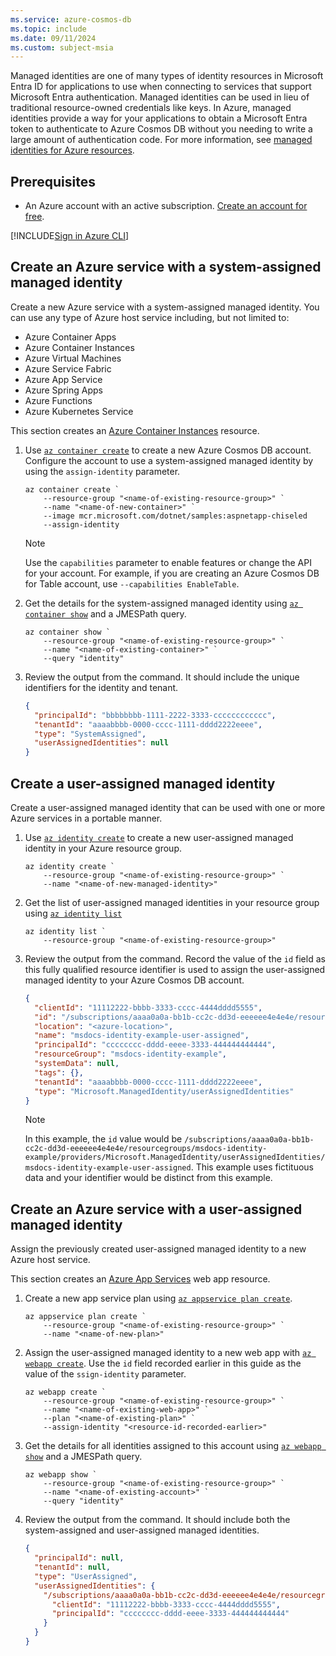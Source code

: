 ```yaml
---
ms.service: azure-cosmos-db
ms.topic: include
ms.date: 09/11/2024
ms.custom: subject-msia
---
```


Managed identities are one of many types of identity resources in Microsoft Entra ID for applications to use when connecting to services that support Microsoft Entra authentication. Managed identities can be used in lieu of traditional resource-owned credentials like keys. In Azure, managed identities provide a way for your applications to obtain a Microsoft Entra token to authenticate to Azure Cosmos DB without you needing to write a large amount of authentication code. For more information, see [managed identities for Azure resources](/entra/identity/managed-identities-azure-resources/overview).

## Prerequisites

- An Azure account with an active subscription. [Create an account for free](https://azure.microsoft.com/free/?WT.mc_id=A261C142F).

[!INCLUDE[Sign in Azure CLI](sign-in-azure-cli.md)]

## Create an Azure service with a system-assigned managed identity

Create a new Azure service with a system-assigned managed identity. You can use any type of Azure host service including, but not limited to:

- Azure Container Apps
- Azure Container Instances
- Azure Virtual Machines
- Azure Service Fabric
- Azure App Service
- Azure Spring Apps
- Azure Functions
- Azure Kubernetes Service

This section creates an [Azure Container Instances](/azure/container-instances) resource.

1. Use [`az container create`](/cli/azure/container#az-container-create) to create a new Azure Cosmos DB account. Configure the account to use a system-assigned managed identity by using the `assign-identity` parameter.

    ```azurecli-interactive
    az container create `
        --resource-group "<name-of-existing-resource-group>" `
        --name "<name-of-new-container>" `
        --image mcr.microsoft.com/dotnet/samples:aspnetapp-chiseled
        --assign-identity
    ```

    > [!NOTE]
    > Use the `capabilities` parameter to enable features or change the API for your account. For example, if you are creating an Azure Cosmos DB for Table account, use `--capabilities EnableTable`.

1. Get the details for the system-assigned managed identity using [`az container show`](/cli/azure/container#az-container-show) and a JMESPath query.

    ```azurecli-interactive
    az container show `
        --resource-group "<name-of-existing-resource-group>" `
        --name "<name-of-existing-container>" `
        --query "identity"
    ```

1. Review the output from the command. It should include the unique identifiers for the identity and tenant.

    ```json
    {
      "principalId": "bbbbbbbb-1111-2222-3333-cccccccccccc",
      "tenantId": "aaaabbbb-0000-cccc-1111-dddd2222eeee",
      "type": "SystemAssigned",
      "userAssignedIdentities": null
    }
    ```

## Create a user-assigned managed identity

Create a user-assigned managed identity that can be used with one or more Azure services in a portable manner.

1. Use [`az identity create`](/cli/azure/identity#az-identity-create) to create a new user-assigned managed identity in your Azure resource group.

    ```azurecli-interactive
    az identity create `
        --resource-group "<name-of-existing-resource-group>" `
        --name "<name-of-new-managed-identity>"
    ```

1. Get the list of user-assigned managed identities in your resource group using [`az identity list`](/cli/azure/identity#az-identity-list)

    ```azurecli-interactive
    az identity list `
        --resource-group "<name-of-existing-resource-group>"    
    ```

1. Review the output from the command. Record the value of the `id` field as this fully qualified resource identifier is used to assign the user-assigned managed identity to your Azure Cosmos DB account.

    ```json
    {
      "clientId": "11112222-bbbb-3333-cccc-4444dddd5555",
      "id": "/subscriptions/aaaa0a0a-bb1b-cc2c-dd3d-eeeeee4e4e4e/resourcegroups/msdocs-identity-example/providers/Microsoft.ManagedIdentity/userAssignedIdentities/msdocs-identity-example-user-assigned",
      "location": "<azure-location>",
      "name": "msdocs-identity-example-user-assigned",
      "principalId": "cccccccc-dddd-eeee-3333-444444444444",
      "resourceGroup": "msdocs-identity-example",
      "systemData": null,
      "tags": {},
      "tenantId": "aaaabbbb-0000-cccc-1111-dddd2222eeee",
      "type": "Microsoft.ManagedIdentity/userAssignedIdentities"
    }
    ```

    > [!NOTE]
    > In this example, the `id` value would be `/subscriptions/aaaa0a0a-bb1b-cc2c-dd3d-eeeeee4e4e4e/resourcegroups/msdocs-identity-example/providers/Microsoft.ManagedIdentity/userAssignedIdentities/msdocs-identity-example-user-assigned`. This example uses fictituous data and your identifier would be distinct from this example.

## Create an Azure service with a user-assigned managed identity

Assign the previously created user-assigned managed identity to a new Azure host service.

This section creates an [Azure App Services](/azure/app-service) web app resource.

1. Create a new app service plan using [`az appservice plan create`](/cli/azure/appservice/plan#az-appservice-plan-create).

    ```azurecli-interactive
    az appservice plan create `
        --resource-group "<name-of-existing-resource-group>" `
        --name "<name-of-new-plan>"
    ```

1. Assign the user-assigned managed identity to a new web app with [`az webapp create`](/cli/azure/webapp#az-webapp-create). Use the `id` field recorded earlier in this guide as the value of the `ssign-identity` parameter.

    ```azurecli-interactive
    az webapp create `
        --resource-group "<name-of-existing-resource-group>" `
        --name "<name-of-existing-web-app>" `
        --plan "<name-of-existing-plan>" `
        --assign-identity "<resource-id-recorded-earlier>"
    ```

1. Get the details for all identities assigned to this account using [`az webapp show`](/cli/azure/webapp#az-webapp-show) and a JMESPath query.

    ```azurecli-interactive
    az webapp show `
        --resource-group "<name-of-existing-resource-group>" `
        --name "<name-of-existing-account>" `
        --query "identity"   
    ```

1. Review the output from the command. It should include both the system-assigned and user-assigned managed identities.

    ```json
    {
      "principalId": null,
      "tenantId": null,
      "type": "UserAssigned",
      "userAssignedIdentities": {
        "/subscriptions/aaaa0a0a-bb1b-cc2c-dd3d-eeeeee4e4e4e/resourcegroups/msdocs-identity-example/providers/Microsoft.ManagedIdentity/userAssignedIdentities/msdocs-identity-example-user-assigned": {
          "clientId": "11112222-bbbb-3333-cccc-4444dddd5555",
          "principalId": "cccccccc-dddd-eeee-3333-444444444444"
        }
      }
    }
    ```
